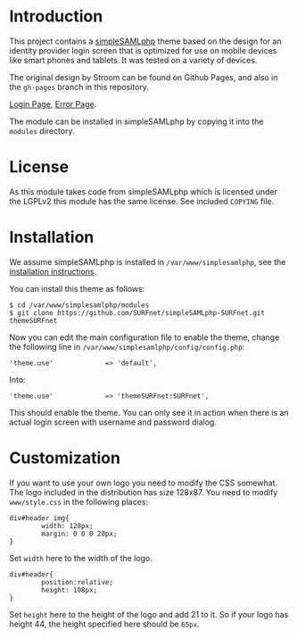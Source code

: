 # Introduction
This project contains a [simpleSAMLphp](http://www.simplesamlphp.org) theme 
based on the design for an identity provider login screen that is optimized 
for use on mobile devices like smart phones and tablets. It was tested on a
variety of devices.

The original design by Stroom can be found on Github Pages, and also in the 
`gh-pages` branch in this repository.
 
[Login Page](http://surfnet.github.com/simpleSAMLphp-SURFnet/index.html), 
[Error Page](http://surfnet.github.com/simpleSAMLphp-SURFnet/storing.html).

The module can be installed in simpleSAMLphp by copying it into the `modules` 
directory.

# License
As this module takes code from simpleSAMLphp which is licensed under the LGPLv2
this module has the same license. See included `COPYING` file.

# Installation
We assume simpleSAMLphp is installed in `/var/www/simplesamlphp`, see the
[installation instructions](http://simplesamlphp.org/docs/1.9/simplesamlphp-install). 

You can install this theme as follows:

    $ cd /var/www/simplesamlphp/modules
    $ git clone https://github.com/SURFnet/simpleSAMLphp-SURFnet.git themeSURFnet

Now you can edit the main configuration file to enable the theme, change the
following line in `/var/www/simplesamlphp/config/config.php`:

    'theme.use'             => 'default',

Into:

    'theme.use'             => 'themeSURFnet:SURFnet',

This should enable the theme. You can only see it in action when there is an
actual login screen with username and password dialog.

# Customization
If you want to use your own logo you need to modify the CSS somewhat. The logo 
included in the distribution has size 128x87. You need to modify 
`www/style.css` in the following places:

    div#header img{
            width: 128px;
            margin: 0 0 0 20px;
    }

Set `width` here to the width of the logo.

    div#header{
            position:relative;
            height: 108px;
    }

Set `height` here to the height of the logo and add 21 to it. So if your logo
has height 44, the height specified here should be `65px`.
